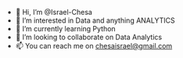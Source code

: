 - 👋 Hi, I’m @Israel-Chesa
- 👀 I’m interested in Data and anything ANALYTICS
- 🌱 I’m currently learning Python
- 💞️ I’m looking to collaborate on Data Analytics
- 📫 You can reach me on chesaisrael@gmail.com
